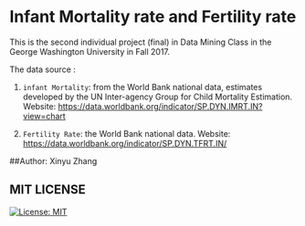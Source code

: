 # Infant Mortality rate and Fertility rate

This is the second individual project (final) in Data Mining Class in the George Washington University in Fall 2017.

The data source :
1. `infant Mortality`: from the World Bank national data, estimates developed by the UN Inter-agency Group for Child Mortality Estimation.
	Website: https://data.worldbank.org/indicator/SP.DYN.IMRT.IN?view=chart

2. `Fertility Rate`: the World Bank national data. 
	Website: https://data.worldbank.org/indicator/SP.DYN.TFRT.IN/



##Author: Xinyu Zhang


## MIT LICENSE
[![License: MIT](https://img.shields.io/badge/License-MIT-yellow.svg)](https://opensource.org/licenses/MIT)